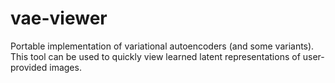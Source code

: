# vae-viewer
Portable implementation of variational autoencoders (and some variants). This tool can be used to quickly view learned latent representations of user-provided images.

